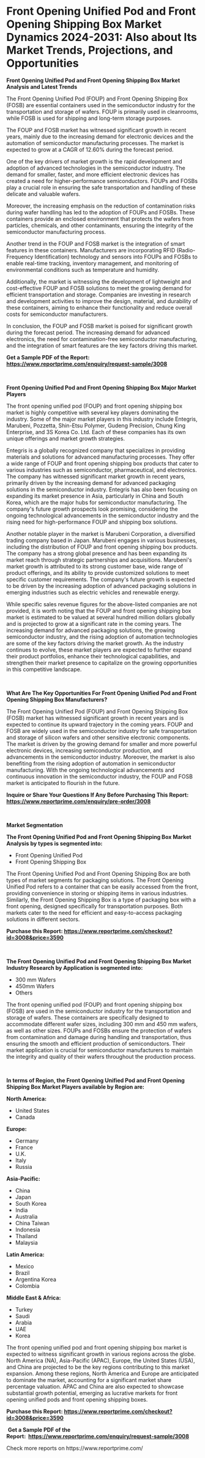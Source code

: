 <p><h1>Front Opening Unified Pod and Front Opening Shipping Box Market Dynamics 2024-2031: Also about Its Market Trends, Projections, and Opportunities</h1></p><p><strong>Front Opening Unified Pod and Front Opening Shipping Box Market Analysis and Latest Trends</strong></p>
<p><p>The Front Opening Unified Pod (FOUP) and Front Opening Shipping Box (FOSB) are essential containers used in the semiconductor industry for the transportation and storage of wafers. FOUP is primarily used in cleanrooms, while FOSB is used for shipping and long-term storage purposes.</p><p>The FOUP and FOSB market has witnessed significant growth in recent years, mainly due to the increasing demand for electronic devices and the automation of semiconductor manufacturing processes. The market is expected to grow at a CAGR of 12.60% during the forecast period. </p><p>One of the key drivers of market growth is the rapid development and adoption of advanced technologies in the semiconductor industry. The demand for smaller, faster, and more efficient electronic devices has created a need for higher-performance semiconductors. FOUPs and FOSBs play a crucial role in ensuring the safe transportation and handling of these delicate and valuable wafers.</p><p>Moreover, the increasing emphasis on the reduction of contamination risks during wafer handling has led to the adoption of FOUPs and FOSBs. These containers provide an enclosed environment that protects the wafers from particles, chemicals, and other contaminants, ensuring the integrity of the semiconductor manufacturing process.</p><p>Another trend in the FOUP and FOSB market is the integration of smart features in these containers. Manufacturers are incorporating RFID (Radio-Frequency Identification) technology and sensors into FOUPs and FOSBs to enable real-time tracking, inventory management, and monitoring of environmental conditions such as temperature and humidity.</p><p>Additionally, the market is witnessing the development of lightweight and cost-effective FOUP and FOSB solutions to meet the growing demand for efficient transportation and storage. Companies are investing in research and development activities to improve the design, material, and durability of these containers, aiming to enhance their functionality and reduce overall costs for semiconductor manufacturers.</p><p>In conclusion, the FOUP and FOSB market is poised for significant growth during the forecast period. The increasing demand for advanced electronics, the need for contamination-free semiconductor manufacturing, and the integration of smart features are the key factors driving this market.</p></p>
<p><strong>Get a Sample PDF of the Report:&nbsp; <a href="https://www.reportprime.com/enquiry/request-sample/3008">https://www.reportprime.com/enquiry/request-sample/3008</a></strong></p>
<p>&nbsp;</p>
<p><strong>Front Opening Unified Pod and Front Opening Shipping Box Major Market Players</strong></p>
<p><p>The front opening unified pod (FOUP) and front opening shipping box market is highly competitive with several key players dominating the industry. Some of the major market players in this industry include Entegris, Marubeni, Pozzetta, Shin-Etsu Polymer, Gudeng Precision, Chung King Enterprise, and 3S Korea Co. Ltd. Each of these companies has its own unique offerings and market growth strategies.</p><p>Entegris is a globally recognized company that specializes in providing materials and solutions for advanced manufacturing processes. They offer a wide range of FOUP and front opening shipping box products that cater to various industries such as semiconductor, pharmaceutical, and electronics. The company has witnessed significant market growth in recent years, primarily driven by the increasing demand for advanced packaging solutions in the semiconductor industry. Entegris has also been focusing on expanding its market presence in Asia, particularly in China and South Korea, which are the major hubs for semiconductor manufacturing. The company's future growth prospects look promising, considering the ongoing technological advancements in the semiconductor industry and the rising need for high-performance FOUP and shipping box solutions.</p><p>Another notable player in the market is Marubeni Corporation, a diversified trading company based in Japan. Marubeni engages in various businesses, including the distribution of FOUP and front opening shipping box products. The company has a strong global presence and has been expanding its market reach through strategic partnerships and acquisitions. Marubeni's market growth is attributed to its strong customer base, wide range of product offerings, and its ability to provide customized solutions to meet specific customer requirements. The company's future growth is expected to be driven by the increasing adoption of advanced packaging solutions in emerging industries such as electric vehicles and renewable energy.</p><p>While specific sales revenue figures for the above-listed companies are not provided, it is worth noting that the FOUP and front opening shipping box market is estimated to be valued at several hundred million dollars globally and is projected to grow at a significant rate in the coming years. The increasing demand for advanced packaging solutions, the growing semiconductor industry, and the rising adoption of automation technologies are some of the key factors driving the market growth. As the industry continues to evolve, these market players are expected to further expand their product portfolios, enhance their technological capabilities, and strengthen their market presence to capitalize on the growing opportunities in this competitive landscape.</p></p>
<p>&nbsp;</p>
<p><strong>What Are The Key Opportunities For Front Opening Unified Pod and Front Opening Shipping Box Manufacturers?</strong></p>
<p><p>The Front Opening Unified Pod (FOUP) and Front Opening Shipping Box (FOSB) market has witnessed significant growth in recent years and is expected to continue its upward trajectory in the coming years. FOUP and FOSB are widely used in the semiconductor industry for safe transportation and storage of silicon wafers and other sensitive electronic components. The market is driven by the growing demand for smaller and more powerful electronic devices, increasing semiconductor production, and advancements in the semiconductor industry. Moreover, the market is also benefiting from the rising adoption of automation in semiconductor manufacturing. With the ongoing technological advancements and continuous innovation in the semiconductor industry, the FOUP and FOSB market is anticipated to flourish in the future.</p></p>
<p><strong>Inquire or Share Your Questions If Any Before Purchasing This Report: <a href="https://www.reportprime.com/enquiry/pre-order/3008">https://www.reportprime.com/enquiry/pre-order/3008</a></strong></p>
<p>&nbsp;</p>
<p><strong>Market Segmentation</strong></p>
<p><strong>The Front Opening Unified Pod and Front Opening Shipping Box Market Analysis by types is segmented into:</strong></p>
<p><ul><li>Front Opening Unified Pod</li><li>Front Opening Shipping Box</li></ul></p>
<p><p>The Front Opening Unified Pod and Front Opening Shipping Box are both types of market segments for packaging solutions. The Front Opening Unified Pod refers to a container that can be easily accessed from the front, providing convenience in storing or shipping items in various industries. Similarly, the Front Opening Shipping Box is a type of packaging box with a front opening, designed specifically for transportation purposes. Both markets cater to the need for efficient and easy-to-access packaging solutions in different sectors.</p></p>
<p><strong>Purchase this Report:&nbsp;<a href="https://www.reportprime.com/checkout?id=3008&price=3590">https://www.reportprime.com/checkout?id=3008&price=3590</a></strong></p>
<p>&nbsp;</p>
<p><strong>The Front Opening Unified Pod and Front Opening Shipping Box Market Industry Research by Application is segmented into:</strong></p>
<p><ul><li>300 mm Wafers</li><li>450mm Wafers</li><li>Others</li></ul></p>
<p><p>The front opening unified pod (FOUP) and front opening shipping box (FOSB) are used in the semiconductor industry for the transportation and storage of wafers. These containers are specifically designed to accommodate different wafer sizes, including 300 mm and 450 mm wafers, as well as other sizes. FOUPs and FOSBs ensure the protection of wafers from contamination and damage during handling and transportation, thus ensuring the smooth and efficient production of semiconductors. Their market application is crucial for semiconductor manufacturers to maintain the integrity and quality of their wafers throughout the production process.</p></p>
<p>&nbsp;</p>
<p><strong>In terms of Region, the Front Opening Unified Pod and Front Opening Shipping Box Market Players available by Region are:</strong></p>
<p>
    <p> <strong> North America: </strong>
        <ul>
            <li>United States</li>
            <li>Canada</li>
        </ul>
        </p> 
    <p> <strong> Europe: </strong>
        <ul>
            <li>Germany</li>
            <li>France</li>
            <li>U.K.</li>
            <li>Italy</li>
            <li>Russia</li>
        </ul>
        </p> 
    <p> <strong> Asia-Pacific: </strong>
        <ul>
            <li>China</li>
            <li>Japan</li>
            <li>South Korea</li>
            <li>India</li>
            <li>Australia</li>
            <li>China Taiwan</li>
            <li>Indonesia</li>
            <li>Thailand</li>
            <li>Malaysia</li>
        </ul>
        </p> 
    <p> <strong> Latin America: </strong>
        <ul>
            <li>Mexico</li>
            <li>Brazil</li>
            <li>Argentina Korea</li>
            <li>Colombia</li>
        </ul>
        </p> 
    <p> <strong> Middle East & Africa: </strong>
        <ul>
            <li>Turkey</li>
            <li>Saudi</li>
            <li>Arabia</li>
            <li>UAE</li>
            <li>Korea</li>
        </ul>
    </p>
    </p>
<p><p>The front opening unified pod and front opening shipping box market is expected to witness significant growth in various regions across the globe. North America (NA), Asia-Pacific (APAC), Europe, the United States (USA), and China are projected to be the key regions contributing to this market expansion. Among these regions, North America and Europe are anticipated to dominate the market, accounting for a significant market share percentage valuation. APAC and China are also expected to showcase substantial growth potential, emerging as lucrative markets for front opening unified pods and front opening shipping boxes.</p></p>
<p><strong>Purchase this Report: <a href="https://www.reportprime.com/checkout?id=3008&price=3590">https://www.reportprime.com/checkout?id=3008&price=3590</a></strong></p>
<p>&nbsp;<strong>Get a Sample PDF of the Report:&nbsp;&nbsp;<a href="https://www.reportprime.com/enquiry/request-sample/3008">https://www.reportprime.com/enquiry/request-sample/3008</a></strong></p>
<p><strong></strong></p>
<p>Check more reports on https://www.reportprime.com/</p>